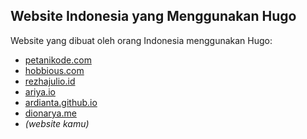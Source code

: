 ## Website Indonesia yang Menggunakan Hugo

Website yang dibuat oleh orang Indonesia menggunakan Hugo:

- [petanikode.com](https://www.petanikode.com/)
- [hobbious.com](https://hobbious.com/)
- [rezhajulio.id](https://rezhajulio.id)
- [ariya.io](https://ariya.io/)
- [ardianta.github.io](https://ardianta.github.io)
- [dionarya.me](http://dionarya.me/blog/)
- _(website kamu)_ 
